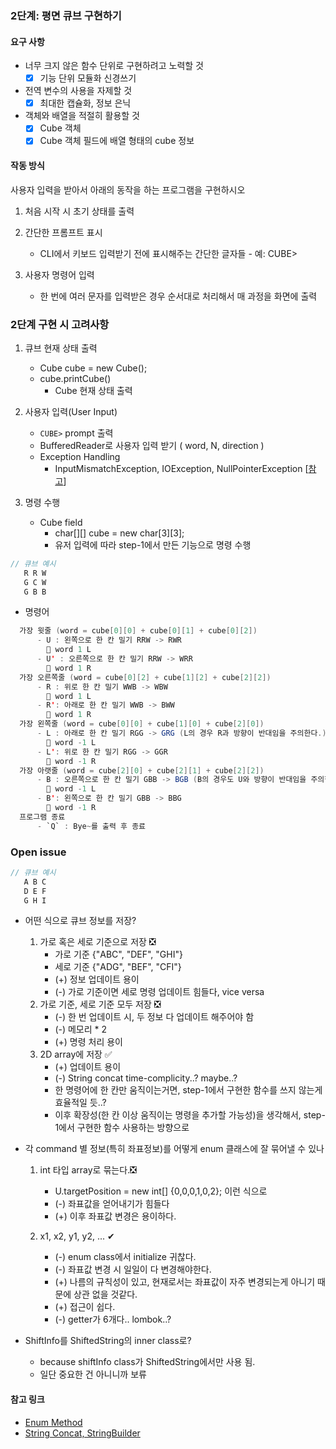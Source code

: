 ### 2단계: 평면 큐브 구현하기

#### 요구 사항
- 너무 크지 않은 함수 단위로 구현하려고 노력할 것
    - [X] 기능 단위 모듈화 신경쓰기
- 전역 변수의 사용을 자제할 것
    - [X] 최대한 캡슐화, 정보 은닉
- 객체와 배열을 적절히 활용할 것
    - [X] Cube 객체 
    - [X] Cube 객체 필드에 배열 형태의 cube 정보

#### 작동 방식
사용자 입력을 받아서 아래의 동작을 하는 프로그램을 구현하시오

1. 처음 시작 시 초기 상태를 출력

2. 간단한 프롬프트 표시
    - CLI에서 키보드 입력받기 전에 표시해주는 간단한 글자들 - 예: CUBE>
    
3. 사용자 명령어 입력
    - 한 번에 여러 문자를 입력받은 경우 순서대로 처리해서 매 과정을 화면에 출력


### 2단계 구현 시 고려사항

1. 큐브 현재 상태 출력
    - Cube cube = new Cube();
    - cube.printCube()
        - Cube 현재 상태 출력

2. 사용자 입력(User Input)
    - `CUBE>` prompt 출력
    - BufferedReader로 사용자 입력 받기 ( word, N, direction )
    - Exception Handling
        * InputMismatchException, IOException, NullPointerException [[참고](https://docs.oracle.com/javase/7/docs/api/java/util/Scanner.html)]

3. 명령 수행
    - Cube field
        - char[][] cube = new char[3][3];
        - 유저 입력에 따라 step-1에서 만든 기능으로 명령 수행     
```java 
// 큐브 예시
   R R W
   G C W
   G B B
```
   - 명령어
``` java
  가장 윗줄 (word = cube[0][0] + cube[0][1] + cube[0][2])
      - U : 왼쪽으로 한 칸 밀기 RRW -> RWR
        💠 word 1 L
      - U' : 오른쪽으로 한 칸 밀기 RRW -> WRR
        💠 word 1 R
  가장 오른쪽줄 (word = cube[0][2] + cube[1][2] + cube[2][2])
      - R : 위로 한 칸 밀기 WWB -> WBW
        💠 word 1 L
      - R': 아래로 한 칸 밀기 WWB -> BWW
        💠 word 1 R
  가장 왼쪽줄 (word = cube[0][0] + cube[1][0] + cube[2][0])
      - L : 아래로 한 칸 밀기 RGG -> GRG (L의 경우 R과 방향이 반대임을 주의한다.)
        💠 word -1 L
      - L': 위로 한 칸 밀기 RGG -> GGR
        💠 word -1 R
  가장 아랫줄 (word = cube[2][0] + cube[2][1] + cube[2][2])
      - B : 오른쪽으로 한 칸 밀기 GBB -> BGB (B의 경우도 U와 방향이 반대임을 주의한다.)
        💠 word -1 L
      - B': 왼쪽으로 한 칸 밀기 GBB -> BBG
        💠 word -1 R
  프로그램 종료
      - `Q` : Bye~를 출력 후 종료
```
### Open issue
```java 
// 큐브 예시
   A B C
   D E F
   G H I
```

- 어떤 식으로 큐브 정보를 저장?
    1. 가로 혹은 세로 기준으로 저장 ❎
        - 가로 기준 {"ABC", "DEF", "GHI"}
        - 세로 기준 {"ADG", "BEF", "CFI"}
        - (+) 정보 업데이트 용이
        - (-) 가로 기준이면 세로 명령 업데이트 힘들다, vice versa
    2. 가로 기준, 세로 기준 모두 저장 ❎
        - (-) 한 번 업데이트 시, 두 정보 다 업데이트 해주어야 함
        - (-) 메모리 * 2
        - (+) 명령 처리 용이
    3. 2D array에 저장 ✅
        - (+) 업데이트 용이
        - (-) String concat time-complicity..? maybe..?
        - 한 명령어에 한 칸만 움직이는거면, step-1에서 구현한 함수를 쓰지 않는게 효율적일 듯..?
        - 이후 확장성(한 칸 이상 움직이는 명령을 추가할 가능성)을 생각해서, step-1에서 구현한 함수 사용하는 방향으로 

- 각 command 별 정보(특히 좌표정보)를 어떻게 enum 클래스에 잘 묶어낼 수 있나
    1. int 타입 array로 묶는다.❎
        - U.targetPosition = new int[] {0,0,0,1,0,2}; 이런 식으로
        - (-) 좌표값을 얻어내기가 힘들다
        - (+) 이후 좌표값 변경은 용이하다.
        
    2. x1, x2, y1, y2, ... ✔
        - (-) enum class에서 initialize 귀찮다.
        - (-) 좌표값 변경 시 일일이 다 변경해야한다.
        - (+) 나름의 규칙성이 있고, 현재로서는 좌표값이 자주 변경되는게 아니기 때문에 상관 없을 것같다.
        - (+) 접근이 쉽다.
        - (-) getter가 6개다.. lombok..?
        
- ShiftInfo를 ShiftedString의 inner class로?
    - because shiftInfo class가 ShiftedString에서만 사용 됨.
    - 일단 중요한 건 아니니까 보류
    
#### 참고 링크
 - [Enum Method](https://stackoverflow.com/questions/18883646/java-enum-methods-return-opposite-direction-enum)
 - [String Concat, StringBuilder](https://www.journaldev.com/13115/convert-char-to-string-java)